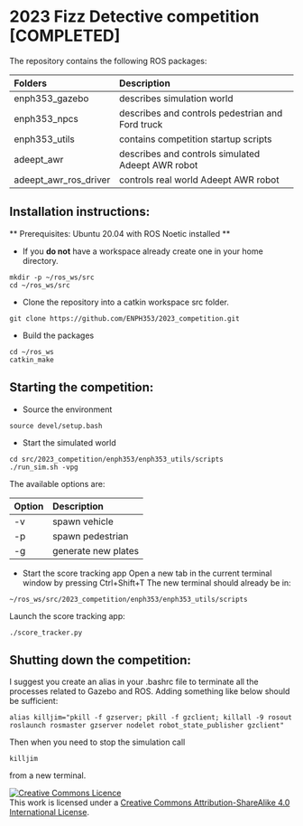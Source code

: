 # 2023 Fizz Detective competition [COMPLETED]

The repository contains the following ROS packages:

| Folders         | Description      |
|:--------------- |:---------------- |
| enph353_gazebo  | describes simulation world |
| enph353_npcs    | describes and controls pedestrian and Ford truck |
| enph353_utils   | contains competition startup scripts |
| adeept_awr      | describes and controls simulated Adeept AWR robot |
| adeept_awr_ros_driver | controls real world Adeept AWR robot |

## Installation instructions:
** Prerequisites: Ubuntu 20.04 with ROS Noetic installed **

* If you **do not** have a workspace already create one in your home directory.
```
mkdir -p ~/ros_ws/src
cd ~/ros_ws/src
```

* Clone the repository into a catkin workspace src folder.
```
git clone https://github.com/ENPH353/2023_competition.git
```

* Build the packages
```
cd ~/ros_ws
catkin_make
```

## Starting the competition:

* Source the environment
```
source devel/setup.bash
```

* Start the simulated world
```
cd src/2023_competition/enph353/enph353_utils/scripts
./run_sim.sh -vpg
```
The available options are:

| Option | Description      |
|:-------|:---------------- |
| -v     | spawn vehicle    |
| -p     | spawn pedestrian |
| -g     | generate new plates |

* Start the score tracking app
Open a new tab in the current terminal window by pressing Ctrl+Shift+T 
The new terminal should already be in:
```
~/ros_ws/src/2023_competition/enph353/enph353_utils/scripts
```
Launch the score tracking app:
```
./score_tracker.py
```

## Shutting down the competition:

I suggest you create an alias in your .bashrc file to terminate all the 
processes related to Gazebo and ROS. Adding something like below should 
be sufficient:
```
alias killjim="pkill -f gzserver; pkill -f gzclient; killall -9 rosout roslaunch rosmaster gzserver nodelet robot_state_publisher gzclient"
```
Then when you need to stop the simulation call 
```
killjim
```
from a new terminal.

<a rel="license" href="http://creativecommons.org/licenses/by-sa/4.0/">
    <img alt="Creative Commons Licence" style="border-width:0" 
        src="https://i.creativecommons.org/l/by-sa/4.0/88x31.png" />
</a><br />
This work is licensed under a 
<a rel="license" href="http://creativecommons.org/licenses/by-sa/4.0/">
    Creative Commons Attribution-ShareAlike 4.0 International License</a>.
